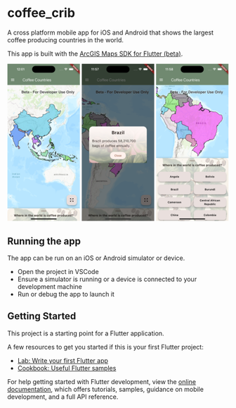 # coffee_crib

A cross platform mobile app for iOS and Android that shows the largest coffee producing countries in the world. 

This app is built with the [ArcGIS Maps SDK for Flutter (beta)](https://www.esri.com/arcgis-blog/products/developers/announcements/announcing-arcgis-maps-sdk-for-flutter-beta/).

![Mobile app screen showing world map](CoffeeCrib.png)

## Running the app

The app can be run on an iOS or Android simulator or device. 

- Open the project in VSCode
- Ensure a simulator is running or a device is connected to your development machine
- Run or debug the app to launch it

## Getting Started

This project is a starting point for a Flutter application.

A few resources to get you started if this is your first Flutter project:

- [Lab: Write your first Flutter app](https://docs.flutter.dev/get-started/codelab)
- [Cookbook: Useful Flutter samples](https://docs.flutter.dev/cookbook)

For help getting started with Flutter development, view the
[online documentation](https://docs.flutter.dev/), which offers tutorials,
samples, guidance on mobile development, and a full API reference.
